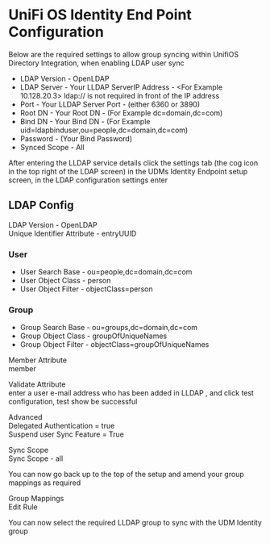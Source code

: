 # UniFi OS Identity End Point Configuration 

Below are the required settings to allow group syncing within UnifiOS Directory Integration, when enabling LDAP user sync 

- LDAP Version - OpenLDAP 
- LDAP Server - Your LLDAP ServerIP Address - <For Example 10.128.20.3> ldap:// is not required in front of the IP address 
- Port - Your LLDAP Server Port - (either 6360 or 3890)
- Root DN - Your Root DN - (For Example dc=domain,dc=com)
- Bind DN - Your Bind DN - (For Example uid=ldapbinduser,ou=people,dc=domain,dc=com)
- Password - (Your Bind Password)
- Synced Scope - All 

After entering the LLDAP service details click the settings tab (the cog icon in the top right of the LDAP screen) in the UDMs Identity Endpoint setup screen, in the LDAP configuration settings enter 

## LDAP Config 

LDAP Version - OpenLDAP   
Unique Identifier Attribute - entryUUID 

### User 

- User Search Base - ou=people,dc=domain,dc=com 
- User Object Class - person 
- User Object Filter - objectClass=person 

### Group 

- Group Search Base - ou=groups,dc=domain,dc=com 
- Group Object Class - groupOfUniqueNames 
- Group Object Filter - objectClass=groupOfUniqueNames 

Member Attribute   
member 

Validate Attribute   
enter a user e-mail address who has been added in LLDAP , and click test configuration, test show be successful 

Advanced   
Delegated Authentication = true   
Suspend user Sync Feature = True 

Sync Scope   
Sync Scope - all 

You can now go back up to the top of the setup and amend your group mappings as required 

Group Mappings   
Edit Rule 

You can now select the required LLDAP group to sync with the UDM Identity group
